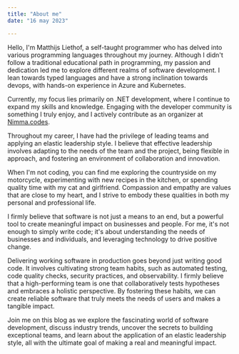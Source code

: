 ```yaml
---
title: "About me"
date: "16 may 2023"

---
```


Hello, I'm Matthijs Liethof, a self-taught programmer who has delved into various programming languages throughout my journey. Although I didn't follow a traditional educational path in programming, my passion and dedication led me to explore different realms of software development. I lean towards typed languages and have a strong inclination towards devops, with hands-on experience in Azure and Kubernetes.

Currently, my focus lies primarily on .NET development, where I continue to expand my skills and knowledge. Engaging with the developer community is something I truly enjoy, and I actively contribute as an organizer at [Nimma.codes](https://nimma.codes).

Throughout my career, I have had the privilege of leading teams and applying an elastic leadership style. I believe that effective leadership involves adapting to the needs of the team and the project, being flexible in approach, and fostering an environment of collaboration and innovation.

When I'm not coding, you can find me exploring the countryside on my motorcycle, experimenting with new recipes in the kitchen, or spending quality time with my cat and girlfriend. Compassion and empathy are values that are close to my heart, and I strive to embody these qualities in both my personal and professional life.

I firmly believe that software is not just a means to an end, but a powerful tool to create meaningful impact on businesses and people. For me, it's not enough to simply write code; it's about understanding the needs of businesses and individuals, and leveraging technology to drive positive change.

Delivering working software in production goes beyond just writing good code. It involves cultivating strong team habits, such as automated testing, code quality checks, security practices, and observability. I firmly believe that a high-performing team is one that collaboratively tests hypotheses and embraces a holistic perspective. By fostering these habits, we can create reliable software that truly meets the needs of users and makes a tangible impact.

Join me on this blog as we explore the fascinating world of software development, discuss industry trends, uncover the secrets to building exceptional teams, and learn about the application of an elastic leadership style, all with the ultimate goal of making a real and meaningful impact.